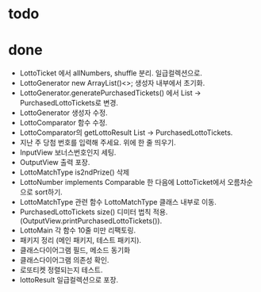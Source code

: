 # todo

# done
- LottoTicket 에서 allNumbers, shuffle 분리. 일급컬렉션으로.
- LottoGenerator new ArrayList()<>; 생성자 내부에서 초기화.
- LottoGenerator.generatePurchasedTickets() 에서 List<LottoTicket> -> PurchasedLottoTickets로 변경.
- LottoGenerator 생성자 수정.
- LottoComparator 함수 수정.
- LottoComparator의 getLottoResult List<LottoTicket> -> PurchasedLottoTickets.
- 지난 주 당첨 번호를 입력해 주세요. 위에 한 줄 띄우기.
- InputView 보너스번호인지 세팅.
- OutputView 출력 포장.
- LottoMatchType is2ndPrize() 삭제
- LottoNumber implements Comparable 한 다음에 LottoTicket에서 오름차순으로 sort하기.
- LottoMatchType 관련 함수 LottoMatchType 클래스 내부로 이동.
- PurchasedLottoTickets size() 디미터 법칙 적용. (OutputView.printPurchasedLottoTickets()).
- LottoMain 각 함수 10줄 미만 리팩토링.
- 패키지 정리 (메인 패키지, 테스트 패키지).
- 클래스다이어그램 필드, 메소드 동기화
- 클래스다이어그램 의존성 확인.
- 로또티켓 정렬되는지 테스트.
- lottoResult 일급컬렉션으로 포장.